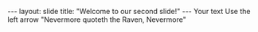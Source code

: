 --- layout: slide title: "Welcome to our second slide!" --- Your text Use the left arrow "Nevermore quoteth the Raven, Nevermore"
